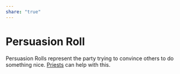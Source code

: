 ```yaml
---
share: "true"
---
```


# Persuasion Roll    
    
Persuasion Rolls represent the party trying to convince others to do something nice. [Priests](./Priests.md) can help with this.